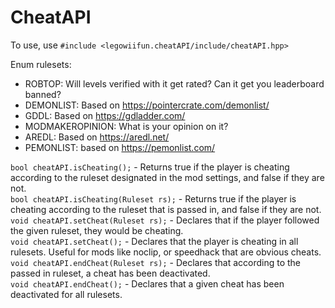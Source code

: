 # CheatAPI

To use, use `#include <legowiifun.cheatAPI/include/cheatAPI.hpp>`

Enum rulesets: 
- ROBTOP: Will levels verified with it get rated? Can it get you leaderboard banned?
- DEMONLIST: Based on https://pointercrate.com/demonlist/
- GDDL: Based on https://gdladder.com/
- MODMAKEROPINION: What is your opinion on it?
- AREDL: Based on https://aredl.net/
- PEMONLIST: based on https://pemonlist.com/

`bool cheatAPI.isCheating();` - Returns true if the player is cheating according to the ruleset designated in the mod settings, and false if they are not. </br>
`bool cheatAPI.isCheating(Ruleset rs);` - Returns true if the player is cheating according to the ruleset that is passed in, and false if they are not. </br>
`void cheatAPI.setCheat(Ruleset rs);` - Declares that if the player followed the given ruleset, they would be cheating. </br>
`void cheatAPI.setCheat();` - Declares that the player is cheating in all rulesets. Useful for mods like noclip, or speedhack that are obvious cheats.  </br>
`void cheatAPI.endCheat(Ruleset rs);` - Declares that according to the passed in ruleset, a cheat has been deactivated. </br>
`void cheatAPI.endCheat();` - Declares that a given cheat has been deactivated for all rulesets. </br>
